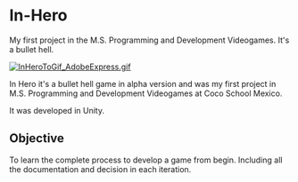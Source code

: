 # In-Hero
My first project in the M.S. Programming and Development Videogames. It's a bullet hell.

[![InHeroToGif_AdobeExpress.gif](https://s5.gifyu.com/images/InHeroToGif_AdobeExpress.gif)](https://gifyu.com/image/S3cpO)

In Hero it's a bullet hell game in alpha version and was my first project in M.S. Programming and Development Videogames at Coco School Mexico.

It was developed in Unity.

Objective
----------------------------------------------
To learn the complete process to develop a game from begin. Including all the documentation and decision in each iteration.
